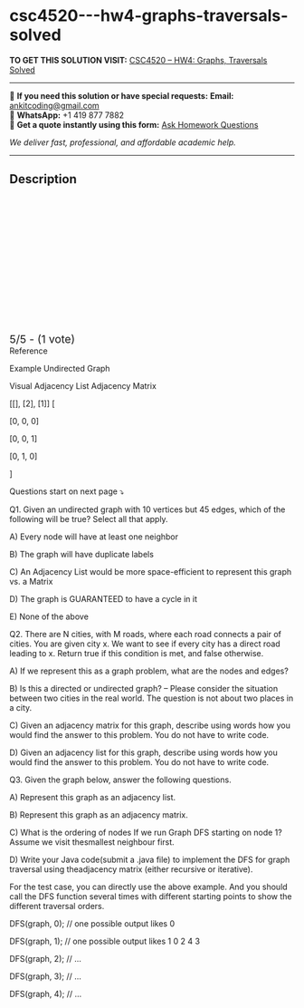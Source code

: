 # csc4520---hw4-graphs-traversals-solved
**TO GET THIS SOLUTION VISIT:** [CSC4520 – HW4: Graphs, Traversals Solved](https://www.ankitcodinghub.com/product/csc4520-hw4-graphs-traversals-solved-2/)


---

📩 **If you need this solution or have special requests:** **Email:** ankitcoding@gmail.com  
📱 **WhatsApp:** +1 419 877 7882  
📄 **Get a quote instantly using this form:** [Ask Homework Questions](https://www.ankitcodinghub.com/services/ask-homework-questions/)

*We deliver fast, professional, and affordable academic help.*

---

<h2>Description</h2>



<div class="kk-star-ratings kksr-auto kksr-align-center kksr-valign-top" data-payload="{&quot;align&quot;:&quot;center&quot;,&quot;id&quot;:&quot;114124&quot;,&quot;slug&quot;:&quot;default&quot;,&quot;valign&quot;:&quot;top&quot;,&quot;ignore&quot;:&quot;&quot;,&quot;reference&quot;:&quot;auto&quot;,&quot;class&quot;:&quot;&quot;,&quot;count&quot;:&quot;1&quot;,&quot;legendonly&quot;:&quot;&quot;,&quot;readonly&quot;:&quot;&quot;,&quot;score&quot;:&quot;5&quot;,&quot;starsonly&quot;:&quot;&quot;,&quot;best&quot;:&quot;5&quot;,&quot;gap&quot;:&quot;4&quot;,&quot;greet&quot;:&quot;Rate this product&quot;,&quot;legend&quot;:&quot;5\/5 - (1 vote)&quot;,&quot;size&quot;:&quot;24&quot;,&quot;title&quot;:&quot;CSC4520 - HW4: Graphs, Traversals Solved&quot;,&quot;width&quot;:&quot;138&quot;,&quot;_legend&quot;:&quot;{score}\/{best} - ({count} {votes})&quot;,&quot;font_factor&quot;:&quot;1.25&quot;}">

<div class="kksr-stars">

<div class="kksr-stars-inactive">
            <div class="kksr-star" data-star="1" style="padding-right: 4px">


<div class="kksr-icon" style="width: 24px; height: 24px;"></div>
        </div>
            <div class="kksr-star" data-star="2" style="padding-right: 4px">


<div class="kksr-icon" style="width: 24px; height: 24px;"></div>
        </div>
            <div class="kksr-star" data-star="3" style="padding-right: 4px">


<div class="kksr-icon" style="width: 24px; height: 24px;"></div>
        </div>
            <div class="kksr-star" data-star="4" style="padding-right: 4px">


<div class="kksr-icon" style="width: 24px; height: 24px;"></div>
        </div>
            <div class="kksr-star" data-star="5" style="padding-right: 4px">


<div class="kksr-icon" style="width: 24px; height: 24px;"></div>
        </div>
    </div>

<div class="kksr-stars-active" style="width: 138px;">
            <div class="kksr-star" style="padding-right: 4px">


<div class="kksr-icon" style="width: 24px; height: 24px;"></div>
        </div>
            <div class="kksr-star" style="padding-right: 4px">


<div class="kksr-icon" style="width: 24px; height: 24px;"></div>
        </div>
            <div class="kksr-star" style="padding-right: 4px">


<div class="kksr-icon" style="width: 24px; height: 24px;"></div>
        </div>
            <div class="kksr-star" style="padding-right: 4px">


<div class="kksr-icon" style="width: 24px; height: 24px;"></div>
        </div>
            <div class="kksr-star" style="padding-right: 4px">


<div class="kksr-icon" style="width: 24px; height: 24px;"></div>
        </div>
    </div>
</div>


<div class="kksr-legend" style="font-size: 19.2px;">
            5/5 - (1 vote)    </div>
    </div>
Reference

Example Undirected Graph

Visual Adjacency List Adjacency Matrix

[[], [2], [1]] [

[0, 0, 0]

[0, 0, 1]

[0, 1, 0]

]

Questions start on next page ⤵

Q1. Given an undirected graph with 10 vertices but 45 edges, which of the following will be true? Select all that apply.

A) Every node will have at least one neighbor

B) The graph will have duplicate labels

C) An Adjacency List would be more space-efficient to represent this graph vs. a Matrix

D) The graph is GUARANTEED to have a cycle in it

E) None of the above

Q2. There are N cities, with M roads, where each road connects a pair of cities. You are given city x. We want to see if every city has a direct road leading to x. Return true if this condition is met, and false otherwise.

A) If we represent this as a graph problem, what are the nodes and edges?

B) Is this a directed or undirected graph? – Please consider the situation between two cities in the real world. The question is not about two places in a city.

C) Given an adjacency matrix for this graph, describe using words how you would find the answer to this problem. You do not have to write code.

D) Given an adjacency list for this graph, describe using words how you would find the answer to this problem. You do not have to write code.

Q3. Given the graph below, answer the following questions.

A) Represent this graph as an adjacency list.

B) Represent this graph as an adjacency matrix.

C) What is the ordering of nodes If we run Graph DFS starting on node 1? Assume we visit thesmallest neighbour first.

D) Write your Java code(submit a .java file) to implement the DFS for graph traversal using theadjacency matrix (either recursive or iterative).

For the test case, you can directly use the above example. And you should call the DFS function several times with different starting points to show the different traversal orders.

DFS(graph, 0); // one possible output likes 0

DFS(graph, 1); // one possible output likes 1 0 2 4 3

DFS(graph, 2); // …

DFS(graph, 3); // …

DFS(graph, 4); // …
